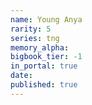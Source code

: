 ```yaml
---
name: Young Anya
rarity: 5
series: tng
memory_alpha:
bigbook_tier: -1
in_portal: true
date:
published: true
---
```



